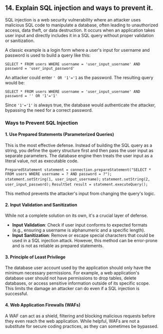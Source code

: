 ## 14. Explain **SQL injection** and ways to prevent it.

SQL injection is a web security vulnerability where an attacker uses malicious SQL code to manipulate a database, often leading to unauthorized access, data theft, or data destruction. It occurs when an application takes user input and directly includes it in a SQL query without proper validation or sanitization.

A classic example is a login form where a user's input for username and password is used to build a query like this:

`SELECT * FROM users WHERE username = 'user_input_username' AND password = 'user_input_password'`

An attacker could enter `' OR '1'='1` as the password. The resulting query would be:

`SELECT * FROM users WHERE username = 'user_input_username' AND password = '' OR '1'='1'`

Since `'1'='1'` is always true, the database would authenticate the attacker, bypassing the need for a correct password.

### Ways to Prevent SQL Injection

#### 1. Use Prepared Statements (Parameterized Queries)

This is the most effective defense. Instead of building the SQL query as a string, you define the query structure first and then pass the user input as separate parameters. The database engine then treats the user input as a literal value, not as executable code. 

`PreparedStatement statement = connection.prepareStatement("SELECT * FROM users WHERE username = ? AND password = ?");`
`statement.setString(1, user_input_username);`
`statement.setString(2, user_input_password);`
`ResultSet result = statement.executeQuery();`

This method prevents the attacker's input from changing the query's logic.

#### 2. Input Validation and Sanitization

While not a complete solution on its own, it's a crucial layer of defense.

* **Input Validation**: Check if user input conforms to expected formats (e.g., ensuring a username is alphanumeric and a specific length).
* **Input Sanitization**: Remove or escape special characters that could be used in a SQL injection attack. However, this method can be error-prone and is not as reliable as prepared statements.

#### 3. Principle of Least Privilege

The database user account used by the application should only have the minimum necessary permissions. For example, a web application's database user should not have permissions to drop tables, delete databases, or access sensitive information outside of its specific scope. This limits the damage an attacker can do even if a SQL injection is successful.

#### 4. Web Application Firewalls (WAFs)

A WAF can act as a shield, filtering and blocking malicious requests before they even reach the web application. While helpful, WAFs are not a substitute for secure coding practices, as they can sometimes be bypassed.
